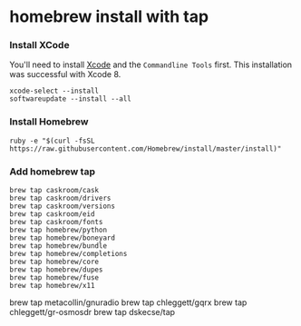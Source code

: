 # homebrew install with tap

### Install XCode
You'll need to install [Xcode](https://developer.apple.com/xcode/downloads/) and the ```Commandline Tools``` first.  This installation was successful with Xcode 8.

```shell
xcode-select --install
softwareupdate --install --all 
```

### Install Homebrew
```shell
ruby -e "$(curl -fsSL https://raw.githubusercontent.com/Homebrew/install/master/install)"
```

### Add homebrew tap
```shell
brew tap caskroom/cask
brew tap caskroom/drivers
brew tap caskroom/versions
brew tap caskroom/eid
brew tap caskroom/fonts
brew tap homebrew/python
brew tap homebrew/boneyard
brew tap homebrew/bundle
brew tap homebrew/completions
brew tap homebrew/core
brew tap homebrew/dupes
brew tap homebrew/fuse
brew tap homebrew/x11
```

brew tap metacollin/gnuradio
brew tap chleggett/gqrx
brew tap chleggett/gr-osmosdr
brew tap dskecse/tap
